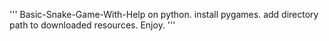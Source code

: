 '''
Basic-Snake-Game-With-Help on python. 
install pygames.
add directory path to downloaded resources. 
Enjoy.
'''
